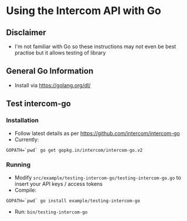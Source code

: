 # Using the Intercom API with Go

## Disclaimer
- I'm not familiar with Go so these instructions may not even be best practise but it allows testing of library

## General Go Information

- Install via https://golang.org/dl/

## Test intercom-go

### Installation

- Follow latest details as per https://github.com/intercom/intercom-go
- Currently: 
```
GOPATH=`pwd` go get gopkg.in/intercom/intercom-go.v2
```

### Running 
- Modify `src/example/testing-intercom-go/testing-intercom-go.go` to insert your API keys / access tokens 
- Compile: 
```
GOPATH=`pwd` go install example/testing-intercom-go
```
- Run: `bin/testing-intercom-go`